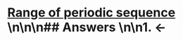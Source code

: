 # [Range of periodic sequence](https://projecteuler.net/problem=729) \n\n\n## Answers \n\n1. &larr;
